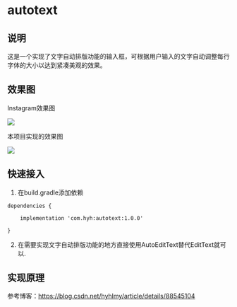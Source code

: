 # autotext
## 说明
这是一个实现了文字自动排版功能的输入框，可根据用户输入的文字自动调整每行字体的大小以达到紧凑美观的效果。

## 效果图

Instagram效果图

<img src="https://img-blog.csdnimg.cn/20190314094035690.gif"/>


本项目实现的效果图

<img src="https://img-blog.csdnimg.cn/20190316082607240.gif"/>

## 快速接入
1. 在build.gradle添加依赖
```
dependencies {

    implementation 'com.hyh:autotext:1.0.0'
    
}
```
2. 在需要实现文字自动排版功能的地方直接使用AutoEditText替代EditText就可以.

## 实现原理
参考博客：https://blog.csdn.net/hyhlmy/article/details/88545104
